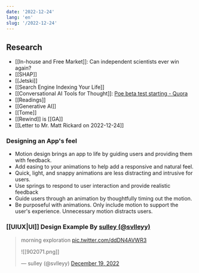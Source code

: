 ```yaml
---
date: '2022-12-24'
lang: 'en'
slug: '/2022-12-24'
---
```


## Research

- [[In-house and Free Market]]: Can independent scientists ever win again?
- [[SHAP]]
- [[Jetski]]
- [[Search Engine Indexing Your Life]]
- [[Conversational AI Tools for Thought]]: [Poe beta test starting - Quora](https://www.quora.com/profile/Adam-DAngelo/Poe-beta-test-starting)
- [[Readings]]
- [[Generative AI]]
- [[Tome]]
- [[Rewind]] is [[GA]]
- [[Letter to Mr. Matt Rickard on 2022-12-24]]

### Designing an App's feel

- Motion design brings an app to life by guiding users and providing them with feedback.
- Add easing to your animations to help add a responsive and natural feel.
- Quick, light, and snappy animations are less distracting and intrusive for users.
- Use springs to respond to user interaction and provide realistic feedback
- Guide users through an animation by thoughtfully timing out the motion.
- Be purposeful with animations. Only include motion to support the user's experience. Unnecessary motion distracts users.

### [[UIUX|UI]] Design Example By [sulley (@svlleyy)](https://twitter.com/svlleyy)

> morning exploration [pic.twitter.com/ddDN4AVWR3](https://t.co/ddDN4AVWR3)
>
> ![[902071.png]]
>
> — sulley (@svlleyy) [December 19, 2022](https://twitter.com/svlleyy/status/1604808608146853888?ref_src=twsrc%5Etfw)
